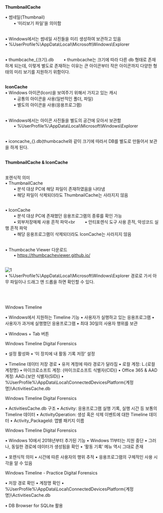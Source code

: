 **ThumbnailCache**<br>

• 썸네일(Thumbnail)<br>
  • ‘미리보기 파일’을 의미함<br><br>
  
• Windows에서는 썸네일 사진들을 미리 생성하여 보관하고 있음<br>
• %UserProfile%\AppData\Local\Microsoft\Windows\Explorer<br><br>

• thumbcache_{크기}.db
  • thumbcache는 크기에 따라 다른 db 형태로 존재하게 되는데, 이렇게 별도로 존재하는 이유는 큰 아이콘부터 작은 아이콘까지 다양한 형태의 미리 보기를 지원하기 위함이다.<br><br>

**IconCache**<br>
• Windows 아이콘(Icon)을 보여주기 위해서 가지고 있는 캐시<br>
  • 공통의 아이콘을 사용(일반적인 폴더, 파일)<br>
  • 별도의 아이콘을 사용(응용프로그램)<br><br>

• Windows에서는 아이콘 사진들을 별도의 공간에 모아서 보관함<br>
  • %UserProfile%\AppData\Local\Microsoft\Windows\Explorer<br><br>
  
• iconcache_{}.db(thumbcache와 같이 크기에 따라서 DB를 별도로 만들어서 보관을 하게 된다.<br><br>

**ThumbnailCache & IconCache**<br><br>

포렌식적 의미<br>
• ThumbnailCache<br>
  • 분석 대상 PC에 해당 파일이 존재하였음을 나타냄<br>
  • 해당 파일이 삭제되더라도 ThumbnailCache는 사라지지 않음<br><br>

• IconCache<br>
  • 분석 대상 PC에 존재했던 응용프로그램의 종류를 확인 가능<br>
  • 외부저장매체 사용 흔적 파악<br
  • 안티포렌식 도구 사용 흔적, 악성코드 실행 흔적 파악<br>
  • 해당 응용프로그램이 삭제되더라도 IconCache는 사라지지 않음<br><br>

• Thumbcache Viewer 다운로드<br>
  • https://thumbcacheviewer.github.io/<br><br>

![1](https://github.com/user-attachments/assets/644ed0cf-dc85-499e-9dc5-123a6d4ba6e7)<br>
• %UserProfile%\AppData\Local\Microsoft\Windows\Explorer 경로로 가서 아무 파일이나 드래그 앤 드롭을 하면 확인할 수 있다.<br><br><br><br>



Windows Timeline


• Windows에서 지원하는 Timeline 기능
• 사용자가 실행하고 있는 응용프로그램
• 사용자가 과거에 실행했던 응용프로그램
• 최대 30일의 사용자 행위를 보관

• Windows + Tab 버튼

Windows Timeline
Digital Forensics

• 설정 활성화
•
‘이 장치에 내 활동 기록 저장’ 설정

• Timeline 데이터 저장 경로
• 유저 계정에 따라 경로가 달라짐
• 로컬 계정: L.{로컬 계정명}
• 마이크로소프트 계정: {마이크로소프트 식별자(CID)}
• Office 365 & AAD 계정: AAD.{보안 식별자(SID)}
• %UserProfile%\AppData\Local\ConnectedDevicesPlatform\{계정명}\ActivitiesCache.db

Windows Timeline
Digital Forensics

• ActivitiesCache.db 구조
• Activity: 응용프로그램 실행 기록, 실행 시간 등 보통의 Timeline 데이터
• ActivityOperation: 생성 혹은 삭제 이벤트에 대한 Timeline 데이터
• Activity_PackageId: 앱별 패키지 이름

Windows Timeline
Digital Forensics

• Windows 10에서 2018년부터 추가된 기능
• Windows 11부터는 지원 중단
• 그러나, 동일한 경로에 데이터가 생성됨을 확인
•
‘활동 기록’ 메뉴 역시 그대로 존재

• 포렌식적 의미
• 시간에 따른 사용자의 행위 추적
• 응용프로그램의 구체적인 사용 시각을 알 수 있음

Windows Timeline - Practice
Digital Forensics

• 저장 경로 확인
• 계정명 확인
• %UserProfile%\AppData\Local\ConnectedDevicesPlatform\{계정명}\ActivitiesCache.db

• DB Browser for SQLite 활용
